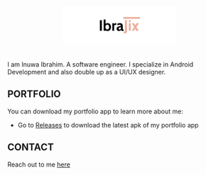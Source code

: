<h1 align="center"><img src="brand/logo.svg" width="50%"></h1>

##

I am Inuwa Ibrahim.
A software engineer. I specialize in Android Development and also double up as a UI/UX designer.


## PORTFOLIO

You can download my portfolio app to learn more about me:

- Go to <a href="https://github.com/ibrajix/ibrajix/releases">Releases</a> to download the latest apk of my portfolio app


## CONTACT

Reach out to me <a href="https://linktr.ee/Ibrajix/">here</a> 


